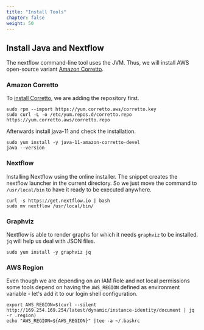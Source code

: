 ```yaml
---
title: "Install Tools"
chapter: false
weight: 50
---
```


## Install Java and Nextflow

The nextflow command-line tool uses the JVM. Thus, we will install AWS open-source variant [Amazon Corretto](https://docs.aws.amazon.com/corretto).

### Amazon Corretto

To [install Corretto](https://docs.aws.amazon.com/corretto/latest/corretto-11-ug/generic-linux-install.html), we are adding the repository first.

```
sudo rpm --import https://yum.corretto.aws/corretto.key 
sudo curl -L -o /etc/yum.repos.d/corretto.repo https://yum.corretto.aws/corretto.repo
```

Afterwards install java-11 and check the installation.

```
sudo yum install -y java-11-amazon-corretto-devel
java --version
```

### Nextflow

Installing Nextflow using the online installer.
The snippet creates the nextflow launcher in the current directory. So we just move the command to `/usr/local/bin` to have it ready to be executed anywhere.
```
curl -s https://get.nextflow.io | bash
sudo mv nextflow /usr/local/bin/
```

### Graphviz

Nextflow is able to render graphs for which it needs `graphviz` to be installed. `jq` will help us deal with JSON files.

```
sudo yum install -y graphviz jq
```

### AWS Region

Even though we are depending on an IAM Role and not local permissions some tools  depend on having the `AWS_REGION` defined as environment variable - let's add it to our login shell configuration.

```
export AWS_REGION=$(curl --silent http://169.254.169.254/latest/dynamic/instance-identity/document | jq -r .region)
echo "AWS_REGION=${AWS_REGION}" |tee -a ~/.bashrc
```